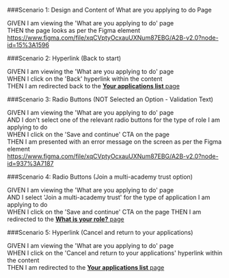 ###Scenario 1: Design and Content of What are you applying to do Page

GIVEN I am viewing the 'What are you applying to do' page  
THEN the page looks as per the Figma element  
https://www.figma.com/file/xqCVptyOcxauUXNum87EBG/A2B-v2.0?node-id=15%3A1596


###Scenario 2: Hyperlink (Back to start)

GIVEN I am viewing the 'What are you applying to do' page  
WHEN I click on the 'Back' hyperlink within the content  
THEN I am redirected back to the [**Your applications list** page](03%20Your%20applications%20list%20Page.md)


###Scenario 3: Radio Buttons (NOT Selected an Option - Validation Text)

GIVEN I am viewing the 'What are you applying to do' page  
AND I don't select one of the relevant radio buttons for the type of role I am applying to do  
WHEN I click on the 'Save and continue' CTA on the page  
THEN I am presented with an error message on the screen as per the Figma element  
https://www.figma.com/file/xqCVptyOcxauUXNum87EBG/A2B-v2.0?node-id=937%3A7187


###Scenario 4: Radio Buttons (Join a multi-academy trust option)

GIVEN I am viewing the 'What are you applying to do' page  
AND I select 'Join a multi-academy trust' for the type of application I am applying to do  
WHEN I click on the 'Save and continue' CTA on the page
THEN I am redirected to the [**What is your role?** page](05%20What%20is%20your%20role%20Page.md)  


###Scenario 5: Hyperlink (Cancel and return to your applications)

GIVEN I am viewing the 'What are you applying to do' page  
WHEN I click on the 'Cancel and return to your applications' hyperlink within the content  
THEN I am redirected to the [**Your applications list** page](03%20Your%20applications%20list%20Page.md)

